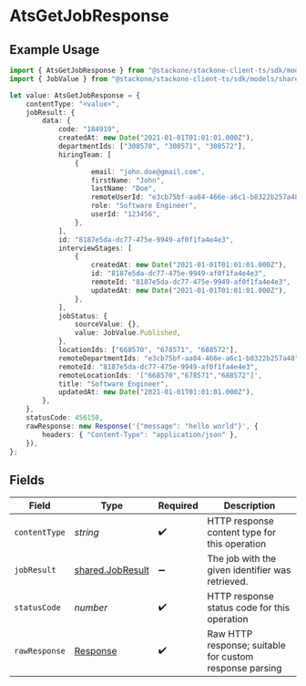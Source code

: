 # AtsGetJobResponse

## Example Usage

```typescript
import { AtsGetJobResponse } from "@stackone/stackone-client-ts/sdk/models/operations";
import { JobValue } from "@stackone/stackone-client-ts/sdk/models/shared";

let value: AtsGetJobResponse = {
    contentType: "<value>",
    jobResult: {
        data: {
            code: "184919",
            createdAt: new Date("2021-01-01T01:01:01.000Z"),
            departmentIds: ["308570", "308571", "308572"],
            hiringTeam: [
                {
                    email: "john.doe@gmail.com",
                    firstName: "John",
                    lastName: "Doe",
                    remoteUserId: "e3cb75bf-aa84-466e-a6c1-b8322b257a48",
                    role: "Software Engineer",
                    userId: "123456",
                },
            ],
            id: "8187e5da-dc77-475e-9949-af0f1fa4e4e3",
            interviewStages: [
                {
                    createdAt: new Date("2021-01-01T01:01:01.000Z"),
                    id: "8187e5da-dc77-475e-9949-af0f1fa4e4e3",
                    remoteId: "8187e5da-dc77-475e-9949-af0f1fa4e4e3",
                    updatedAt: new Date("2021-01-01T01:01:01.000Z"),
                },
            ],
            jobStatus: {
                sourceValue: {},
                value: JobValue.Published,
            },
            locationIds: ["668570", "678571", "688572"],
            remoteDepartmentIds: "e3cb75bf-aa84-466e-a6c1-b8322b257a48",
            remoteId: "8187e5da-dc77-475e-9949-af0f1fa4e4e3",
            remoteLocationIds: '["668570","678571","688572"]',
            title: "Software Engineer",
            updatedAt: new Date("2021-01-01T01:01:01.000Z"),
        },
    },
    statusCode: 456150,
    rawResponse: new Response('{"message": "hello world"}', {
        headers: { "Content-Type": "application/json" },
    }),
};
```

## Fields

| Field                                                                 | Type                                                                  | Required                                                              | Description                                                           |
| --------------------------------------------------------------------- | --------------------------------------------------------------------- | --------------------------------------------------------------------- | --------------------------------------------------------------------- |
| `contentType`                                                         | *string*                                                              | :heavy_check_mark:                                                    | HTTP response content type for this operation                         |
| `jobResult`                                                           | [shared.JobResult](../../../sdk/models/shared/jobresult.md)           | :heavy_minus_sign:                                                    | The job with the given identifier was retrieved.                      |
| `statusCode`                                                          | *number*                                                              | :heavy_check_mark:                                                    | HTTP response status code for this operation                          |
| `rawResponse`                                                         | [Response](https://developer.mozilla.org/en-US/docs/Web/API/Response) | :heavy_check_mark:                                                    | Raw HTTP response; suitable for custom response parsing               |